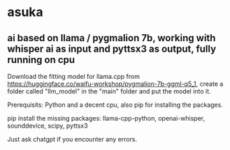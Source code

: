 # asuka
ai based on llama / pygmalion 7b, working with whisper ai as input and pyttsx3 as output, fully running on cpu
-------------------------------------------------------------------------------------------------------------------------------------------------------------------------------------------------------------------------------

Download the fitting model for llama.cpp from https://huggingface.co/waifu-workshop/pygmalion-7b-ggml-q5_1, create a folder called "llm_model" in the "main" folder and put the model into it.

Prerequisits:
Python and a decent cpu, also pip for installing the packages.

pip install the missing packages:
  llama-cpp-python, openai-whisper, sounddevice, scipy, pyttsx3

Just ask chatgpt if you encounter any errors.
